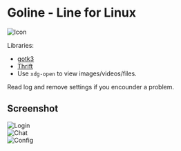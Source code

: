 Goline - Line for Linux
=======================

![Icon](https://raw.githubusercontent.com/CaryLorrk/goline-gotk3/master/doc/image/icon.png)  

Libraries:
* [gotk3](https://github.com/conformal/gotk3)
* [Thrift](http://git.apache.org/thrift.git/)
* Use `xdg-open` to view images/videos/files.

Read log and remove settings if you encounder a problem.  

Screenshot
----------

![Login](https://raw.githubusercontent.com/CaryLorrk/goline-gotk3/master/doc/image/login.png)  
![Chat](https://raw.githubusercontent.com/CaryLorrk/goline-gotk3/master/doc/image/chat.png)  
![Config](https://raw.githubusercontent.com/CaryLorrk/goline-gotk3/master/doc/image/config.png)  


